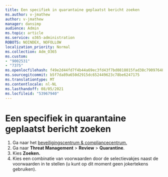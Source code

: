 ```yaml
---
title: Een specifiek in quarantaine geplaatst bericht zoeken
ms.author: v-jmathew
author: v-jmathew
manager: dansimp
audience: Admin
ms.topic: article
ms.service: o365-administration
ROBOTS: NOINDEX, NOFOLLOW
localization_priority: Normal
ms.collection: Adm_O365
ms.custom:
- "9002531"
- "7375"
ms.openlocfilehash: f49e2d44fd7f4b44a69ec3fd43f7bd0818015fad38c79097648456f53ff6870e
ms.sourcegitcommit: b5f7da89a650d2915dc652449623c78be6247175
ms.translationtype: MT
ms.contentlocale: nl-NL
ms.lasthandoff: 08/05/2021
ms.locfileid: "53967940"
---
```

# <a name="find-a-specific-quarantined-message"></a>Een specifiek in quarantaine geplaatst bericht zoeken

1. Ga naar het [beveiligingscentrum & compliancecentrum.](https://go.microsoft.com/fwlink/p/?linkid=2077143)
2. Ga naar **Threat Management**  >  **Review**  >  **Quarantine**.
3. Kies **Zoeken.**
4. Kies een combinatie van voorwaarden door de selectievakjes naast de voorwaarden in te stellen (u kunt op dit moment geen jokertekens gebruiken).

